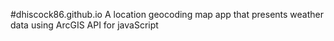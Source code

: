 #dhiscock86.github.io
A location geocoding map app that presents weather data using ArcGIS API for javaScript
